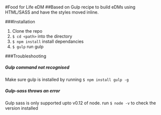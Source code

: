 #Food for Life eDM
##Based on Gulp recipe to build eDMs using HTML/SASS and have the styles moved inline.

###Installation
1. Clone the repo
2. `$ cd <path>` into the directory
3. `$ npm install` install dependancies
4. `$ gulp` run gulp

###Troubleshooting

##### Gulp command not recognised
Make sure gulp is installed by running `$ npm install gulp -g`

##### Gulp-sass throws an error
Gulp sass is only supported upto v0.12 of node. run `$ node -v` to check the version installed